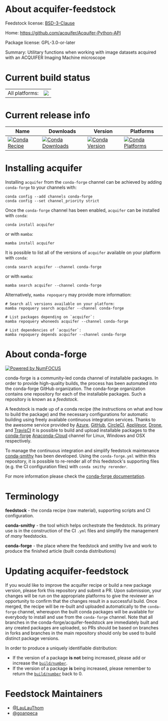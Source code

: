 About acquifer-feedstock
========================

Feedstock license: [BSD-3-Clause](https://github.com/conda-forge/acquifer-feedstock/blob/main/LICENSE.txt)

Home: https://github.com/acquifer/Acquifer-Python-API

Package license: GPL-3.0-or-later

Summary: Utilitary functions when working with image datasets acquired with an ACQUIFER Imaging Machine microscope

Current build status
====================


<table><tr><td>All platforms:</td>
    <td>
      <a href="https://dev.azure.com/conda-forge/feedstock-builds/_build/latest?definitionId=19974&branchName=main">
        <img src="https://dev.azure.com/conda-forge/feedstock-builds/_apis/build/status/acquifer-feedstock?branchName=main">
      </a>
    </td>
  </tr>
</table>

Current release info
====================

| Name | Downloads | Version | Platforms |
| --- | --- | --- | --- |
| [![Conda Recipe](https://img.shields.io/badge/recipe-acquifer-green.svg)](https://anaconda.org/conda-forge/acquifer) | [![Conda Downloads](https://img.shields.io/conda/dn/conda-forge/acquifer.svg)](https://anaconda.org/conda-forge/acquifer) | [![Conda Version](https://img.shields.io/conda/vn/conda-forge/acquifer.svg)](https://anaconda.org/conda-forge/acquifer) | [![Conda Platforms](https://img.shields.io/conda/pn/conda-forge/acquifer.svg)](https://anaconda.org/conda-forge/acquifer) |

Installing acquifer
===================

Installing `acquifer` from the `conda-forge` channel can be achieved by adding `conda-forge` to your channels with:

```
conda config --add channels conda-forge
conda config --set channel_priority strict
```

Once the `conda-forge` channel has been enabled, `acquifer` can be installed with `conda`:

```
conda install acquifer
```

or with `mamba`:

```
mamba install acquifer
```

It is possible to list all of the versions of `acquifer` available on your platform with `conda`:

```
conda search acquifer --channel conda-forge
```

or with `mamba`:

```
mamba search acquifer --channel conda-forge
```

Alternatively, `mamba repoquery` may provide more information:

```
# Search all versions available on your platform:
mamba repoquery search acquifer --channel conda-forge

# List packages depending on `acquifer`:
mamba repoquery whoneeds acquifer --channel conda-forge

# List dependencies of `acquifer`:
mamba repoquery depends acquifer --channel conda-forge
```


About conda-forge
=================

[![Powered by
NumFOCUS](https://img.shields.io/badge/powered%20by-NumFOCUS-orange.svg?style=flat&colorA=E1523D&colorB=007D8A)](https://numfocus.org)

conda-forge is a community-led conda channel of installable packages.
In order to provide high-quality builds, the process has been automated into the
conda-forge GitHub organization. The conda-forge organization contains one repository
for each of the installable packages. Such a repository is known as a *feedstock*.

A feedstock is made up of a conda recipe (the instructions on what and how to build
the package) and the necessary configurations for automatic building using freely
available continuous integration services. Thanks to the awesome service provided by
[Azure](https://azure.microsoft.com/en-us/services/devops/), [GitHub](https://github.com/),
[CircleCI](https://circleci.com/), [AppVeyor](https://www.appveyor.com/),
[Drone](https://cloud.drone.io/welcome), and [TravisCI](https://travis-ci.com/)
it is possible to build and upload installable packages to the
[conda-forge](https://anaconda.org/conda-forge) [Anaconda-Cloud](https://anaconda.org/)
channel for Linux, Windows and OSX respectively.

To manage the continuous integration and simplify feedstock maintenance
[conda-smithy](https://github.com/conda-forge/conda-smithy) has been developed.
Using the ``conda-forge.yml`` within this repository, it is possible to re-render all of
this feedstock's supporting files (e.g. the CI configuration files) with ``conda smithy rerender``.

For more information please check the [conda-forge documentation](https://conda-forge.org/docs/).

Terminology
===========

**feedstock** - the conda recipe (raw material), supporting scripts and CI configuration.

**conda-smithy** - the tool which helps orchestrate the feedstock.
                   Its primary use is in the construction of the CI ``.yml`` files
                   and simplify the management of *many* feedstocks.

**conda-forge** - the place where the feedstock and smithy live and work to
                  produce the finished article (built conda distributions)


Updating acquifer-feedstock
===========================

If you would like to improve the acquifer recipe or build a new
package version, please fork this repository and submit a PR. Upon submission,
your changes will be run on the appropriate platforms to give the reviewer an
opportunity to confirm that the changes result in a successful build. Once
merged, the recipe will be re-built and uploaded automatically to the
`conda-forge` channel, whereupon the built conda packages will be available for
everybody to install and use from the `conda-forge` channel.
Note that all branches in the conda-forge/acquifer-feedstock are
immediately built and any created packages are uploaded, so PRs should be based
on branches in forks and branches in the main repository should only be used to
build distinct package versions.

In order to produce a uniquely identifiable distribution:
 * If the version of a package **is not** being increased, please add or increase
   the [``build/number``](https://docs.conda.io/projects/conda-build/en/latest/resources/define-metadata.html#build-number-and-string).
 * If the version of a package **is** being increased, please remember to return
   the [``build/number``](https://docs.conda.io/projects/conda-build/en/latest/resources/define-metadata.html#build-number-and-string)
   back to 0.

Feedstock Maintainers
=====================

* [@LauLauThom](https://github.com/LauLauThom/)
* [@goanpeca](https://github.com/goanpeca/)

